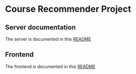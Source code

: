 # Course Recommender Project

## Server documentation
The server is documented in this [README](/recommender-server/README.md)

## Frontend
The frontend is documented in this [README](/recommender-vue/README.md)